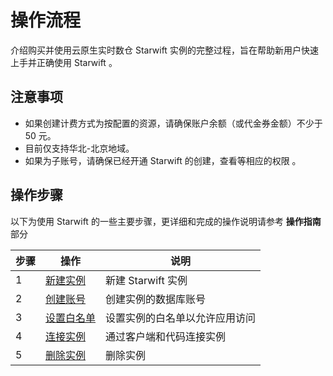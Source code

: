 # 操作流程

介绍购买并使用云原生实时数仓 Starwift 实例的完整过程，旨在帮助新用户快速上手并正确使用 Starwift 。

## 注意事项
- 如果创建计费方式为按配置的资源，请确保账户余额（或代金券金额）不少于 50 元。
- 目前仅支持华北-北京地域。
- 如果为子账号，请确保已经开通 Starwift 的创建，查看等相应的权限 。

## 操作步骤
以下为使用 Starwift 的一些主要步骤，更详细和完成的操作说明请参考 **操作指南** 部分

|步骤|操作|说明
|-|-|-|
|1|[新建实例](Create-Instance1.md)|新建 Starwift 实例|
|2|[创建账号](../Operation-Guid/Account/Create-Account.md)|创建实例的数据库账号|
|3|[设置白名单](../Operation-Guid/Security/Set-Whitelist.md)|设置实例的白名单以允许应用访问|
|4|[连接实例](Connect-Instance.md)|通过客户端和代码连接实例|
|5|[删除实例](../Operation-Guide/Instance/Delete-Instance.md)|删除实例|
